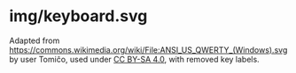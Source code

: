 img/keyboard.svg
================
Adapted from https://commons.wikimedia.org/wiki/File:ANSI_US_QWERTY_(Windows).svg by user Tomiĉo,
used under [CC BY-SA 4.0](https://creativecommons.org/licenses/by-sa/4.0/), with removed key labels.